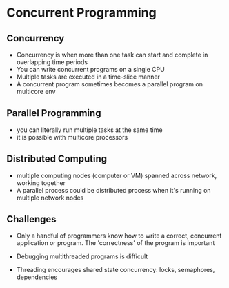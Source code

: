 # Concurrent Programming

## Concurrency

- Concurrency is when more than one task can start and complete in overlapping time periods
- You can write concurrent programs on a single CPU
- Multiple tasks are executed in a time-slice manner
- A concurrent program sometimes becomes a parallel program on multicore env

## Parallel Programming

- you can literally run multiple tasks at the same time
- it is possible with multicore processors

## Distributed Computing

- multiple computing nodes (computer or VM) spanned across network, working together
- A parallel process could be distributed process when it's running on multiple network nodes

## Challenges

- Only a handful of programmers know how to write a correct, concurrent
  application or program. The 'correctness' of the program is important

- Debugging multithreaded programs is difficult

- Threading encourages shared state concurrency: locks, semaphores, dependencies
